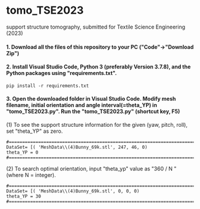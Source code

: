 # tomo_TSE2023
support structure tomography, submitted for Textile Science Engineering (2023)

#### 1. Download all the files of this repository to your PC ("Code"->"Download Zip")

#### 2. Install Visual Studio Code, Python 3 (preferably Version 3.7.8), and the Python packages using "requirements.txt".
```
pip install -r requirements.txt
```
#### 3. Open the downloaded folder in Visual Studio Code. Modify  mesh filename,  initial orientation and angle interval(=theta_YP) in "tomo_TSE2023.py".  Run the "tomo_TSE2023.py" (shortcut key, F5)

(1) To see the support structure information for the given (yaw, pitch, roll), set "theta_YP" as zero.
```
#=========================================================================================
DataSet= [( 'MeshData\\(4)Bunny_69k.stl', 247, 46, 0)
theta_YP = 0
#=========================================================================================
```

(2) To search optimal orientation, input "theta_yp" value as "360 / N " (where N = integer).
```
#=========================================================================================
DataSet= [( 'MeshData\\(4)Bunny_69k.stl', 0, 0, 0)
theta_YP = 30
#=========================================================================================
```
